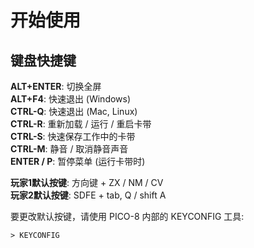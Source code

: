 # 开始使用

## 键盘快捷键

**ALT+ENTER**:  切换全屏  
**ALT+F4**:     快速退出 (Windows)  
**CTRL-Q**:     快速退出 (Mac, Linux)  
**CTRL-R**:     重新加载 / 运行 / 重启卡带  
**CTRL-S**:     快速保存工作中的卡带  
**CTRL-M**:     静音 / 取消静音声音  
**ENTER / P**:  暂停菜单 (运行卡带时)  

**玩家1默认按键**: 方向键 + ZX / NM / CV  
**玩家2默认按键**: SDFE + tab, Q / shift A  

要更改默认按键，请使用 PICO-8 内部的 KEYCONFIG 工具:

```
> KEYCONFIG
```